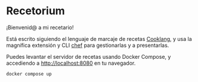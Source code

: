 # Recetorium

¡Bienvenid@ a mi recetario!

Está escrito siguiendo el lenguaje de marcaje de recetas [Cooklang](https://cooklang.org/), y usa la magnífica extensión y CLI [chef](https://github.com/Zheoni/cooklang-chef) para gestionarlas y a presentarlas.

Puedes levantar el servidor de recetas usando Docker Compose, y accediendo a [http://localhost:8080](http://localhost:8080) en tu navegador.
```bash
docker compose up
```